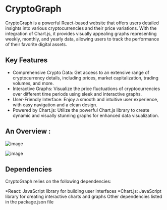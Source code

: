 # CryptoGraph
CryptoGraph is a powerful React-based website that offers users detailed insights into various cryptocurrencies and their price variations. With the integration of Chart.js, it provides visually appealing graphs representing weekly, monthly, and yearly data, allowing users to track the performance of their favorite digital assets.

## Key Features
* Comprehensive Crypto Data: Get access to an extensive range of cryptocurrency details, including prices, market capitalization, trading volumes, and more.
* Interactive Graphs: Visualize the price fluctuations of cryptocurrencies over different time periods using sleek and interactive graphs.
* User-Friendly Interface: Enjoy a smooth and intuitive user experience, with easy navigation and a clean design.
* Powered by Chart.js: Utilize the powerful Chart.js library to create dynamic and visually stunning graphs for enhanced data visualization.

## An Overview : 

![image](https://github.com/rajath008/cyrpto-graph-mern/assets/106469287/54999112-80cd-43d2-bd98-2fed7a4b043e)


![image](https://github.com/rajath008/cyrpto-graph-mern/assets/106469287/0acea185-2b24-45bb-a09b-5bd13567b1d0)



## Dependencies
CryptoGraph relies on the following dependencies:

*React: JavaScript library for building user interfaces
*Chart.js: JavaScript library for creating interactive charts and graphs
Other dependencies listed in the package.json file
